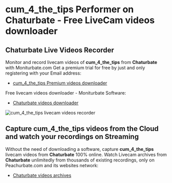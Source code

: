 # cum_4_the_tips Performer on Chaturbate - Free LiveCam videos downloader

## Chaturbate Live Videos Recorder

Monitor and record livecam videos of **cum_4_the_tips** from **Chaturbate** with Moniturbate.com
Get a premium trial for free by just and only registering with your Email address:
* [cum_4_the_tips Premium videos downloader](https://moniturbate.com/request-demo-licence-key.html)

Free livecam videos downloader - Moniturbate Software:
* [Chaturbate videos downloader](https://moniturbate.com/moniturbate-download-software.html)

![cum_4_the_tips livecam videos recorder](https://peachurnet.com/templates/moniturbate-software.png)


## Capture cum_4_the_tips videos from the Cloud and watch your recordings on Streaming

Without the need of downloading a software, capture **cum_4_the_tips** livecam videos from **Chaturbate** 100% online.
Watch Livecam archives from **Chaturbate** unlimitedly from thousands of existing recordings, only on Peachurbate.com and its websites network:
* [Chaturbate videos archives](https://peachurnet.com/)